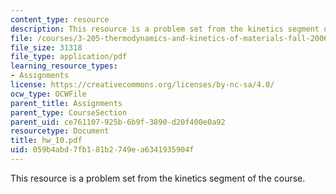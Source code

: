 ```yaml
---
content_type: resource
description: This resource is a problem set from the kinetics segment of the course.
file: /courses/3-205-thermodynamics-and-kinetics-of-materials-fall-2006/059b4abd7fb181b2749ea6341935904f_hw_10.pdf
file_size: 31318
file_type: application/pdf
learning_resource_types:
- Assignments
license: https://creativecommons.org/licenses/by-nc-sa/4.0/
ocw_type: OCWFile
parent_title: Assignments
parent_type: CourseSection
parent_uid: ce761107-925b-6b9f-3890-d20f400e0a92
resourcetype: Document
title: hw_10.pdf
uid: 059b4abd-7fb1-81b2-749e-a6341935904f
---
```

This resource is a problem set from the kinetics segment of the course.